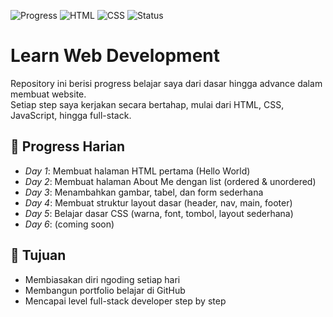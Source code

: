 ![Progress](https://img.shields.io/badge/Progress-5%2F30-blue)
![HTML](https://img.shields.io/badge/HTML-5%2F5-orange)
![CSS](https://img.shields.io/badge/CSS-1%2F10-blueviolet)
![Status](https://img.shields.io/badge/Learning-Active-brightgreen)

# Learn Web Development

Repository ini berisi progress belajar saya dari dasar hingga advance dalam membuat website.  
Setiap step saya kerjakan secara bertahap, mulai dari HTML, CSS, JavaScript, hingga full-stack.

## 📅 Progress Harian
- *Day 1*: Membuat halaman HTML pertama (Hello World)  
- *Day 2*: Membuat halaman About Me dengan list (ordered & unordered)
- *Day 3*: Menambahkan gambar, tabel, dan form sederhana
- *Day 4*: Membuat struktur layout dasar (header, nav, main, footer)
- *Day 5*: Belajar dasar CSS (warna, font, tombol, layout sederhana)
- *Day 6*: (coming soon)

## 🎯 Tujuan
- Membiasakan diri ngoding setiap hari  
- Membangun portfolio belajar di GitHub  
- Mencapai level full-stack developer step by step
